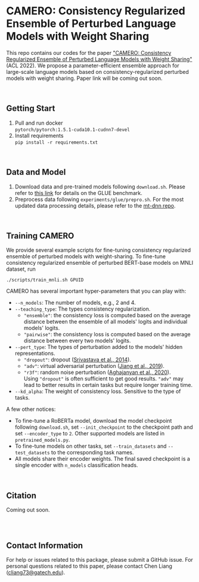 # CAMERO: Consistency Regularized Ensemble of Perturbed Language Models with Weight Sharing

This repo contains our codes for the paper ["CAMERO: Consistency Regularized Ensemble of Perturbed Language Models with Weight Sharing"]() (ACL 2022). We propose a parameter-efficient ensemble approach for large-scale language models based on consistency-regularized perturbed models with weight sharing. Paper link will be coming out soon.

</br>

## Getting Start
1. Pull and run docker </br>
   ```pytorch/pytorch:1.5.1-cuda10.1-cudnn7-devel```
2. Install requirements </br>
   ```pip install -r requirements.txt```

</br>

## Data and Model
1. Download data and pre-trained models following ```download.sh```. Please refer to [this link](https://gluebenchmark.com/) for details on the GLUE benchmark.
2. Preprocess data following ```experiments/glue/prepro.sh```. For the most updated data processing details, please refer to the [mt-dnn repo](https://github.com/namisan/mt-dnn).

</br>

## Training CAMERO
We provide several example scripts for fine-tuning consistency regularized ensemble of perturbed models with weight-sharing. To fine-tune consistency regularized ensemble of perturbed BERT-base models on MNLI dataset, run
```
./scripts/train_mnli.sh GPUID
```

CAMERO has several important hyper-parameters that you can play with:
- ```--n_models```: The number of models, e.g., 2 and 4.
- ```--teaching_type```: The types consistency regularization.
   - ```"ensemble"```: the consistency loss is computed based on the average distance between the ensemble of all models' logits and individual models' logits.
   - ```"pairwise"```: the consistency loss is computed based on the average distance between every two models' logits.
- ```--pert_type```: The types of perturbation added to the models' hidden representations.
   - ```"dropout"```: dropout ([Srivastava et al., 2014](https://jmlr.org/papers/volume15/srivastava14a/srivastava14a.pdf)).
   - ```"adv"```: virtual adversarial perturbation ([Jiang et al., 2019](https://arxiv.org/pdf/1911.03437.pdf)).
   - ```"r3f"```: random noise perturbation ([Aghajanyan et al., 2020](https://arxiv.org/pdf/2008.03156.pdf)). </br>
   Using ```"dropout"``` is often sufficient to get good results. ```"adv"``` may lead to better results in certain tasks but require longer training time.
- ```--kd_alpha```: The weight of consistency loss. Sensitive to the type of tasks.

A few other notices:
- To fine-tune a RoBERTa model, download the model checkpoint following ```download.sh```, set ```--init_checkpoint``` to the checkpoint path and set ```--encoder_type``` to ```2```. Other supported models are listed in ```pretrained_models.py```.
- To fine-tune models on other tasks, set ```--train_datasets``` and ```--test_datasets``` to the corresponding task names.
- All models share their encoder weights. The final saved checkpoint is a single encoder with ```n_models``` classification heads.

</br>

## Citation

Coming out soon.
```
```

</br>

## Contact Information
For help or issues related to this package, please submit a GitHub issue. For personal questions related to this paper, please contact Chen Liang (cliang73@gatech.edu).
